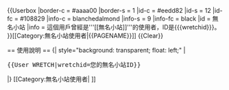 {{Userbox
  |border-c = #aaaa00
  |border-s = 1
  |id-c     = #eedd82
  |id-s     = 12
  |id-fc    = #108829
  |info-c   = blanchedalmond
  |info-s   = 9
  |info-fc  = black
  |id       = 無名小站
  |info     = 這個用戶曾經是'''[[無名小站]]'''的使用者，ID是{{{wretchid}}}。
}}<includeonly>[[Category:無名小站使用者|{{PAGENAME}}]]</includeonly><noinclude>
{{Clear}}

== 使用說明 ==
{| style="background: transparent; float: left;"
|<pre>{{User WRETCH|wretchid=您的無名小站ID}}</pre>
|}
[[Category:無名小站使用者| ]]
</noinclude>